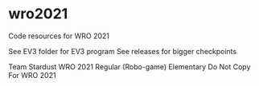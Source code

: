 # wro2021
Code resources for WRO 2021

See EV3 folder for EV3 program
See releases for bigger checkpoints

Team Stardust
WRO 2021 Regular (Robo-game) Elementary
Do Not Copy For WRO 2021
